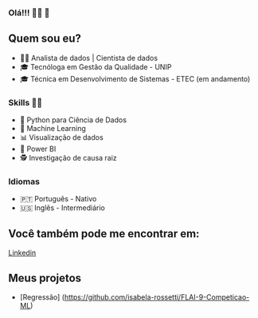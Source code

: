 ### Olá!!! 👩‍💻 👋 

## Quem sou eu? 

* 👩‍💻 Analista de dados | Cientista de dados
* 🎓 Tecnóloga em Gestão da Qualidade - UNIP
* 🎓 Técnica em Desenvolvimento de Sistemas - ETEC (em andamento)

### Skills 👩‍💻

* 🐍 Python para Ciência de Dados
* 🔮 Machine Learning
* 📊 Visualização de dados
* 🧮 Power BI
* 🕵️‍ Investigação de causa raiz

### Idiomas
* 🇵🇹 Português - Nativo
* 🇺🇸 Inglês - Intermediário
 
## Você também pode me encontrar em:
[Linkedin]( https://www.linkedin.com/in/isabelarossetti/)

## Meus projetos

* [Regressão] (https://github.com/isabela-rossetti/FLAI-9-Competicao-ML)

